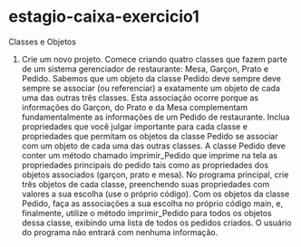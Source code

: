 # estagio-caixa-exercicio1

Classes e Objetos
1) Crie um novo projeto. Comece criando quatro classes que fazem parte de um sistema
gerenciador de restaurante: Mesa, Garçon, Prato e Pedido. Sabemos que um objeto da
classe Pedido deve sempre deve sempre se associar (ou referenciar) a exatamente um
objeto de cada uma das outras três classes. Esta associação ocorre porque as
informações do Garçon, do Prato e da Mesa complementam fundamentalmente as
informações de um Pedido de restaurante. Inclua propriedades que você julgar
importante para cada classe e propriedades que permitam os objetos da classe Pedido
se associar com um objeto de cada uma das outras classes. A classe Pedido deve
conter um método chamado imprimir_Pedido que imprime na tela as propriedades
principais do pedido tais como as propriedades dos objetos associados (garçon, prato
e mesa). No programa principal, crie três objetos de cada classe, preenchendo suas
propriedades com valores a sua escolha (use o próprio código). Com os objetos da
classe Pedido, faça as associações a sua escolha no próprio código main, e, finalmente,
utilize o método imprimir_Pedido para todos os objetos dessa classe, exibindo uma
lista de todos os pedidos criados. O usuário do programa não entrará com nenhuma
informação.
